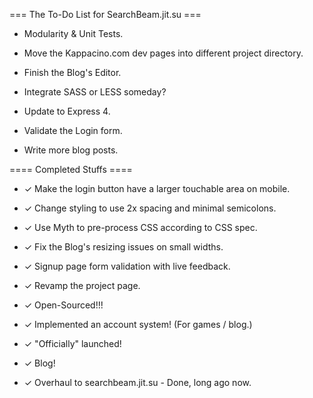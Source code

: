 
=== The To-Do List for SearchBeam.jit.su ===

- Modularity & Unit Tests.

- Move the Kappacino.com dev pages into different project directory.

- Finish the Blog's Editor.

- Integrate SASS or LESS someday?

- Update to Express 4.

- Validate the Login form.

- Write more blog posts.


==== Completed Stuffs ====


- ✓ Make the login button have a larger touchable area on mobile.

- ✓ Change styling to use 2x spacing and minimal semicolons.

- ✓ Use Myth to pre-process CSS according to CSS spec.

- ✓ Fix the Blog's resizing issues on small widths.

- ✓ Signup page form validation with live feedback.

- ✓ Revamp the project page.

- ✓ Open-Sourced!!!

- ✓ Implemented an account system! (For games / blog.)

- ✓ "Officially" launched!

- ✓ Blog!

- ✓ Overhaul to searchbeam.jit.su - Done, long ago now.
